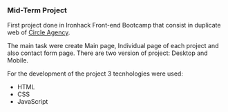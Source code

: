 ### Mid-Term Project

First project done in Ironhack Front-end Bootcamp that consist in duplicate web of [Circle Agency](https://circle-agency-35d27e.webflow.io/).

The main task were create Main page, Individual page of each project and also contact form page. There are two version of project: Desktop and Mobile.

For the development of the project 3 tecnhologies were used:

* HTML
* CSS
* JavaScript
